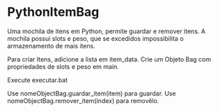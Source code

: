 # PythonItemBag
Uma mochila de itens em Python, permite guardar e remover itens. A mochila possui slots e peso, que se excedidos impossibilita o armazenamento de mais itens.

Para criar Itens, adicione a lista em item_data.
Crie um Objeto Bag com propriedades de slots e peso em main.

Execute executar.bat

Use nomeObjectBag.guardar_item(item) para guardar.
Use nomeObjectBag.remover_item(index) para removêlo.
